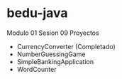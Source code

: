 # bedu-java
Modulo 01 Sesion 09 Proyectos

* CurrencyConverter             (Completado)
* NumberGuessingGame
* SimpleBankingApplication
* WordCounter
